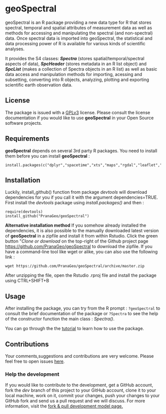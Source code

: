 # geoSpectral

geoSpectral is an R package providing a new data type for R that stores spectral, temporal and spatial attributes of measurement data as well as methods for accessing and manipulating the spectral (and non-spectral) data. Once spectral data is imported into geoSpectral, the statistical and data processing power of R is available for various kinds of scientific analyses.

It provides the S4 classes: **_Spectra_** (stores spatial/temporal/spectral aspects of data), **_SpcHeader_** (stores metadata in an R list object) and **_SpcList_** (makes a collection of Spectra objects in an R list) as well as basic data access and manipulation methods for importing, acessing and subsetting, converting into R objects, analyzing, plotting and exporting scientific earth observation data.

## License
The package is issued with a [GPLv3](http://www.gnu.org/copyleft/gpl.html) license. Please consult the license documentation if you would like to use **geoSpectral** in your Open Source software projects.

## Requirements
**geoSpectral** depends on several 3rd party R packages. You need to install them before you can install **geoSpectral** :

```
install.packages(c("dplyr","spacetime","xts","maps","rgdal","leaflet","rbokeh","plotly","sp"))
```

## Installation
Luckily, install_github() function from package *devtools* will download dependencies for you if you call it with the argument dependencies=TRUE. First install the *devtools* package using *install.packages()* and then :
```
require(devtools)
install_github("PranaGeo/geoSpectral")
```
**Alternative installation method**
If you somehow already installed the dependencies, it is also possible to the manually downloaded latest version of **geoSpectral** in a zipfile and install it from within Rstudio. Click the green button "*Clone or download* on the top-right of the Github project page https://github.com/PranaGeo/geoSpectral to download the zipfile. If you have a command-line tool like wget or alike, you can also use the following link :

```
wget https://github.com/PranaGeo/geoSpectral/archive/master.zip
```

After unzipping the file, open the Rstudio .rproj file and install the package using CTRL+SHIFT+B

## Usage
After installing the package, you can try from the R prompt : ```?geoSpectral``` to consult the brief documentation of the package or ```?Spectra``` to  see the help of the constructor function the main class : *Spectra()*.

You can go through the the [tutorial](https://pranageo.com/geospectral/geospectral-tutorial/) to learn how to use the package. 

## Contributions
Your comments,suggestions and contributions are very welcome. Please feel free to open issues [here](https://github.com/PranaGeo/geoSpectral/issues).

### Help the development
If you would like to contribute to the development, get a GitHub account, fork the *dev* branch of this project to your GitHub account, clone it to your local machine, work on it, commit your changes, push your changes to your GitHub fork and send us a pull request and we will discuss. For more information, visit the [fork & pull development model page.](https://help.github.com/articles/using-pull-requests/#fork--pull)
